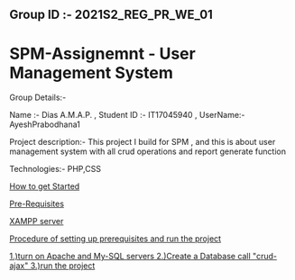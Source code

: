 ## Group ID :- 2021S2_REG_PR_WE_01
# SPM-Assignemnt - User Management System

Group Details:-

Name :- Dias A.M.A.P. , Student ID :- IT17045940 , UserName:- AyeshPrabodhana1

Project description:-
This project I build for SPM , and this is about user management system with all crud operations and report generate function

Technologies:-
PHP,CSS

<u>How to get Started

Pre-Requisites

XAMPP server

Procedure of setting up prerequisites and run the project

1.)turn on Apache and My-SQL servers
2.)Create a Database call "crud-ajax" 
3.)run the project
